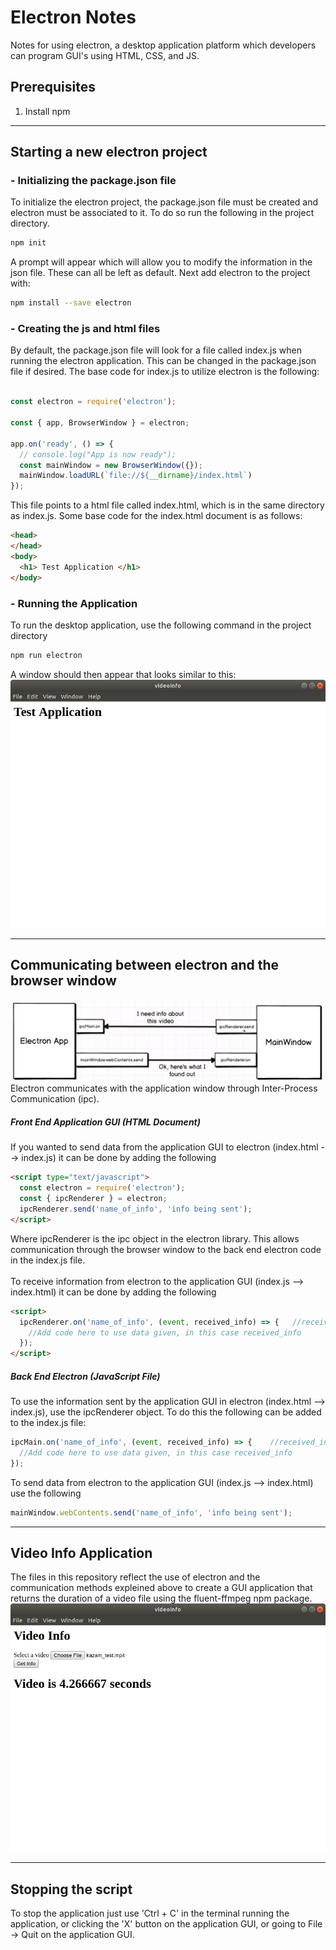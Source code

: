 # Electron Notes
Notes for using electron, a desktop application platform which developers can program GUI's using HTML, CSS, and JS.


## Prerequisites
1. Install npm

<hr>

## Starting a new electron project

### - Initializing the package.json file
To initialize the electron project, the package.json file must be created and electron must be associated to it. To do so run the following in the project directory.
```bash
npm init
```
A prompt will appear which will allow you to modify the information in the json file. These can all be left as default. Next add electron to the project with:
```bash
npm install --save electron
```

### - Creating the js and html files
By default, the package.json file will look for a file called index.js when running the electron application. This can be changed in the package.json file if desired. The base code for index.js to utilize electron is the following:
```javascript

const electron = require('electron');

const { app, BrowserWindow } = electron;

app.on('ready', () => {
  // console.log("App is now ready");
  const mainWindow = new BrowserWindow({});
  mainWindow.loadURL(`file://${__dirname}/index.html`)
});
```
This file points to a html file called index.html, which is in the same directory as index.js. Some base code for the index.html document is as follows:
```HTML
<head>
</head>
<body>
  <h1> Test Application </h1>  
</body>
```

### - Running the Application
To run the desktop application, use the following command in the project directory
```bash
npm run electron
```
A window should then appear that looks similar to this:
![~image of test application window~](images/test_electron_application_window.png)
<hr>

##  Communicating between electron and the browser window
![~image of communication between electron and main window~](images/electron_communication.png)
Electron communicates with the application window through Inter-Process Communication (ipc).

##### Front End Application GUI (HTML Document)
If you wanted to send data from the application GUI to electron (index.html --> index.js) it can be done by adding the following
```HTML
<script type="text/javascript">
  const electron = require('electron');
  const { ipcRenderer } = electron;
  ipcRenderer.send('name_of_info', 'info being sent');
</script>
```
Where ipcRenderer is the ipc object in the electron library. This allows communication through the browser window to the back end electron code in the index.js file.
<br><br>
To receive information from electron to the application GUI (index.js --> index.html) it can be done by adding the following
```HTML
<script>
  ipcRenderer.on('name_of_info', (event, received_info) => {   //received_info is just a variable name and can be changed
    //Add code here to use data given, in this case received_info
  });
</script>

```
##### Back End Electron (JavaScript File)
To use the information sent by the application GUI in electron (index.html --> index.js), use the ipcRenderer object. To do this the following can be added to the index.js file:
```javascript
ipcMain.on('name_of_info', (event, received_info) => {    //received_info is just a variable name and can be changed
  //Add code here to use data given, in this case received_info
});

```
To send data from electron to the application GUI (index.js --> index.html) use the following
```javascript
mainWindow.webContents.send('name_of_info', 'info being sent');
```

<hr>

## Video Info Application
The files in this repository reflect the use of electron and the communication methods expleined above to create a GUI application that returns the duration of a video file using the fluent-ffmpeg npm package.
![~image of GUI for Video Info Application~](images/electron_video_info_application.png)

<hr>

## Stopping the script
To stop the application just use 'Ctrl + C' in the terminal running the application, or clicking the 'X' button on the application GUI, or going to File -> Quit on the application GUI.
